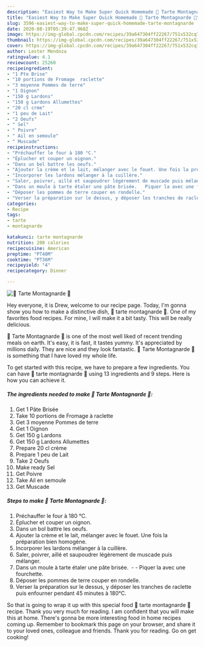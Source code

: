 ```yaml
---
description: "Easiest Way to Make Super Quick Homemade 🌲 Tarte Montagnarde 🌲"
title: "Easiest Way to Make Super Quick Homemade 🌲 Tarte Montagnarde 🌲"
slug: 3596-easiest-way-to-make-super-quick-homemade-tarte-montagnarde
date: 2020-08-19T05:39:47.968Z
image: https://img-global.cpcdn.com/recipes/39a647304ff22267/751x532cq70/🌲-tarte-montagnarde-🌲-photo-principale-de-la-recette.jpg
thumbnail: https://img-global.cpcdn.com/recipes/39a647304ff22267/751x532cq70/🌲-tarte-montagnarde-🌲-photo-principale-de-la-recette.jpg
cover: https://img-global.cpcdn.com/recipes/39a647304ff22267/751x532cq70/🌲-tarte-montagnarde-🌲-photo-principale-de-la-recette.jpg
author: Lester Mendoza
ratingvalue: 4.1
reviewcount: 25260
recipeingredient:
- "1 Pte Brise"
- "10 portions de Fromage  raclette"
- "3 moyenne Pommes de terre"
- "1 Oignon"
- "150 g Lardons"
- "150 g Lardons Allumettes"
- "20 cl crme"
- "1 peu de Lait"
- "2 Oeufs"
- " Sel"
- " Poivre"
- " Ail en semoule"
- " Muscade"
recipeinstructions:
- "Préchauffer le four à 180 °C."
- "Éplucher et couper un oignon."
- "Dans un bol battre les oeufs."
- "Ajouter la crème et le lait, mélanger avec le fouet. Une fois la préparation bien homogène."
- "Incorporer les lardons mélanger à la cuillère."
- "Saler, poivrer, aillé et saupoudrer légèrement de muscade puis mélanger."
- "Dans un moule à tarte étaler une pâte brisée.   Piquer la avec une fourchette."
- "Déposer les pommes de terre couper en rondelle."
- "Verser la préparation sur le dessus, y déposer les tranches de raclette puis enfourner pendant 45 minutes à 180°C."
categories:
- Recipe
tags:
- tarte
- montagnarde

katakunci: tarte montagnarde 
nutrition: 208 calories
recipecuisine: American
preptime: "PT40M"
cooktime: "PT36M"
recipeyield: "4"
recipecategory: Dinner

---
```



![🌲 Tarte Montagnarde 🌲](https://img-global.cpcdn.com/recipes/39a647304ff22267/751x532cq70/🌲-tarte-montagnarde-🌲-photo-principale-de-la-recette.jpg)

Hey everyone, it is Drew, welcome to our recipe page. Today, I'm gonna show you how to make a distinctive dish, 🌲 tarte montagnarde 🌲. One of my favorites food recipes. For mine, I will make it a bit tasty. This will be really delicious.



🌲 Tarte Montagnarde 🌲 is one of the most well liked of recent trending meals on earth. It's easy, it is fast, it tastes yummy. It's appreciated by millions daily. They are nice and they look fantastic. 🌲 Tarte Montagnarde 🌲 is something that I have loved my whole life.


To get started with this recipe, we have to prepare a few ingredients. You can have 🌲 tarte montagnarde 🌲 using 13 ingredients and 9 steps. Here is how you can achieve it.

<!--inarticleads1-->

##### The ingredients needed to make 🌲 Tarte Montagnarde 🌲:

1. Get 1 Pâte Brisée
1. Take 10 portions de Fromage à raclette
1. Get 3 moyenne Pommes de terre
1. Get 1 Oignon
1. Get 150 g Lardons
1. Get 150 g Lardons Allumettes
1. Prepare 20 cl crème
1. Prepare 1 peu de Lait
1. Take 2 Oeufs
1. Make ready  Sel
1. Get  Poivre
1. Take  Ail en semoule
1. Get  Muscade




<!--inarticleads2-->

##### Steps to make 🌲 Tarte Montagnarde 🌲:

1. Préchauffer le four à 180 °C.
1. Éplucher et couper un oignon.
1. Dans un bol battre les oeufs.
1. Ajouter la crème et le lait, mélanger avec le fouet. Une fois la préparation bien homogène.
1. Incorporer les lardons mélanger à la cuillère.
1. Saler, poivrer, aillé et saupoudrer légèrement de muscade puis mélanger.
1. Dans un moule à tarte étaler une pâte brisée.  -  - Piquer la avec une fourchette.
1. Déposer les pommes de terre couper en rondelle.
1. Verser la préparation sur le dessus, y déposer les tranches de raclette puis enfourner pendant 45 minutes à 180°C.




So that is going to wrap it up with this special food 🌲 tarte montagnarde 🌲 recipe. Thank you very much for reading. I am confident that you will make this at home. There's gonna be more interesting food in home recipes coming up. Remember to bookmark this page on your browser, and share it to your loved ones, colleague and friends. Thank you for reading. Go on get cooking!
